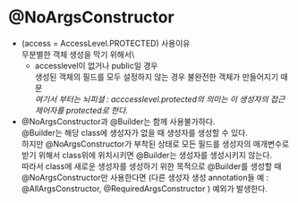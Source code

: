 # @NoArgsConstructor
- (access = AccessLevel.PROTECTED) 사용이유\
무분별한 객체 생성을 막기 위해서\
    - accesslevel이 없거나 public일 경우\
    생성된 객체의 필드를 모두 설정하지 않는 경우 불완전한 객체가 만들어지기 때문\
    *여기서 부터는 뇌피셜 : acccesslevel.protected의 의미는 이 생성자의 접근제어자를 protected로 한다.*
- @NoArgsConstructor과 @Builder는 함께 사용불가하다.\
@Builder는 해당 class에 생성자가 없을 때 생성자를 생성할 수 있다.\
하지만 @NoArgsConstructor가 부착된 상태로 모든 필드를 생성자의 매개변수로 받기 위해서 class위에 위치시키면 @Builder는 생성자를 생성시키지 않는다.\
따라서 class에 새로운 생성자를 생성하기 위한 목적으로 @Builder를 생성할 때 @NoArgsConstructor만 사용한다면 (다른 생성자 생성 annotation들 예 : @AllArgsConstructor, @RequiredArgsConstructor ) 예외가 발생한다.
